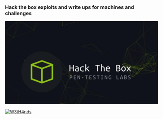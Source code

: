 ###  Hack the box exploits and write ups for machines and challenges 

[![HTB](../images/htb.jpg)](https://www.hackthebox.eu/home)

[![W3tH4nds](https://www.hackthebox.eu/badge/image/70668)](https://www.hackthebox.eu/home/users/profile/70668)
